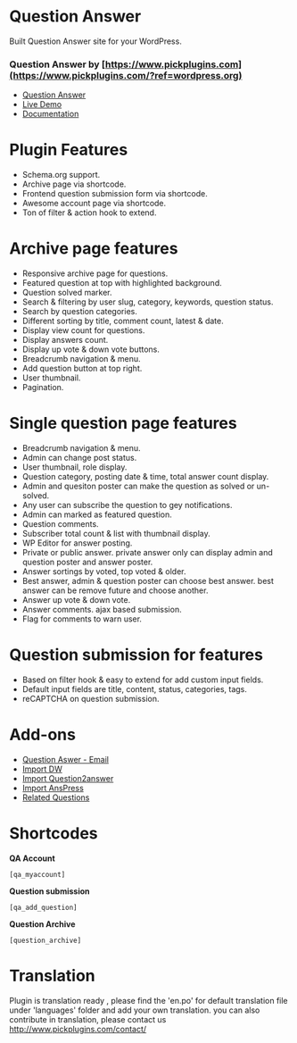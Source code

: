 # Question Answer

Built Question Answer site for your WordPress.

### Question Answer by [https://www.pickplugins.com](https://www.pickplugins.com/?ref=wordpress.org)

* [Question Answer](https://www.pickplugins.com/item/question-answer/?ref=wordpress.org)
* [Live Demo](http://www.pickplugins.com/demo/question-answer/?ref=wordpress.org)
* [Documentation](https://www.pickplugins.com/documentation/question-answer/?ref=wordpress.org)

# Plugin Features

* Schema.org support.
* Archive page via shortcode.
* Frontend question submission form via shortcode.
* Awesome account page via shortcode.
* Ton of filter & action hook to extend.

# Archive page features

* Responsive archive page for questions.
* Featured question at top with highlighted background.
* Question solved marker.
* Search & filtering by user slug, category, keywords, question status.
* Search by question categories.
* Different sorting by title, comment count, latest & date.
* Display view count for questions.
* Display answers count.
* Display up vote & down vote buttons.
* Breadcrumb navigation & menu.
* Add question button at top right.
* User thumbnail.
* Pagination.

# Single question page features

* Breadcrumb navigation & menu.
* Admin can change post status.
* User thumbnail, role display.
* Question category, posting date & time, total answer count display.
* Admin and quesiton poster can make the question as solved or un-solved.
* Any user can subscribe the question to gey notifications.
* Admin can marked as featured question.
* Question comments.
* Subscriber total count & list with thumbnail display.
* WP Editor for answer posting.
* Private or public answer. private answer only can display admin and question poster and answer poster.
* Answer sortings by voted, top voted & older.
* Best answer, admin & question poster can choose best answer. best answer can be remove future and choose another.
* Answer up vote & down vote.
* Answer comments. ajax based submission.
* Flag for comments to warn user.


# Question submission for features

* Based on filter hook & easy to extend for add custom input fields.
* Default input fields are title, content, status, categories, tags.
* reCAPTCHA on question submission.


# Add-ons

* [Question Aswer - Email](https://wordpress.org/plugins/question-answer-email/)
* [Import DW ](https://wordpress.org/plugins/question-answer-dw-import/)
* [Import Question2answer ](https://wordpress.org/plugins/question-and-answer-import-question2answer/)
* [Import AnsPress ](https://wordpress.org/plugins/question-answer-import-anspress/)
* [Related Questions ](https://wordpress.org/plugins/question-answer-related-questions/)


# Shortcodes

**QA Account** 

`
[qa_myaccount]
`

**Question submission**

`
[qa_add_question]
`

**Question Archive**

`
[question_archive]
`

# Translation

Plugin is translation ready , please find the 'en.po' for default translation file under 'languages' folder and add your own translation. you can also contribute in translation, please contact us http://www.pickplugins.com/contact/

